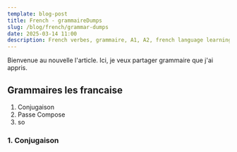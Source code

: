 ```yaml
---
template: blog-post
title: French - grammaireDumps
slug: /blog/french/grammar-dumps
date: 2025-03-14 11:00
description: French verbes, grammaire, A1, A2, french language learning, langugage learning,
---
```

Bienvenue au nouvelle l'article. Ici, je veux partager grammaire que j'ai appris. 



## Grammaires les francaise

1. Conjugaison
2. Passe Compose
3. so



### 1. Conjugaison